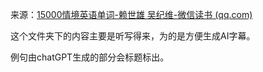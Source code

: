 来源：[15000情境英语单词-赖世雄 吴纪维-微信读书 (qq.com)](https://weread.qq.com/web/bookDetail/5fa32ac0717eb04c5faa85b)

这个文件夹下的内容主要是听写得来，为的是方便生成AI字幕。

例句由chatGPT生成的部分会标题标出。